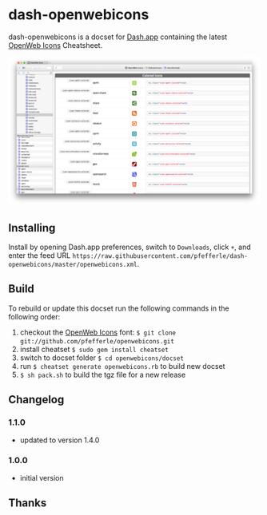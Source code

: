 # dash-openwebicons

dash-openwebicons is a docset for [Dash.app][] containing the latest [OpenWeb Icons] Cheatsheet.

![](screenshot.png)

## Installing

Install by opening Dash.app preferences, switch to `Downloads`, click `+`, and enter the feed URL
`https://raw.githubusercontent.com/pfefferle/dash-openwebicons/master/openwebicons.xml`.

## Build

To rebuild or update this docset run the following commands in the following order:

1. checkout the [OpenWeb Icons] font: `$ git clone git://github.com/pfefferle/openwebicons.git`
1. install cheatset `$ sudo gem install cheatset`
1. switch to docset folder `$ cd openwebicons/docset`
1. run `$ cheatset generate openwebicons.rb` to build new docset
1. `$ sh pack.sh` to build the tgz file for a new release

## Changelog

### 1.1.0

* updated to version 1.4.0

### 1.0.0

* initial version

## Thanks

[OpenWeb Icons]: https://pfefferle.github.io/openwebicons
[Dash.app]: http://kapeli.com/dash
[open an issue]: https://github.com/pfefferle/dash-openwebicons/issues
[`pack.sh`]: https://github.com/pfefferle/dash-openwebicons/blob/master/pack.sh
